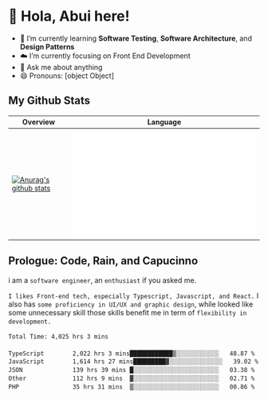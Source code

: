 # 👋 Hola, Abui here!

- 🌱 I’m currently learning **Software Testing**, **Software Architecture**, and **Design Patterns**
- ☁️ I’m currently focusing on Front End Development
- 💬 Ask me about anything
- 😄 Pronouns: [object Object]

## My Github Stats

| Overview | Language |
| --- | --- |
|[![Anurag's github stats](https://github-readme-stats.vercel.app/api?username=abui-am&count_private=true)](https://github.com/anuraghazra/github-readme-stats)|![Language](https://raw.githubusercontent.com/abui-am/stats/c6455f656dfce7acd3951e5ec5b25d72af0b2ee3/generated/languages.svg)|

## Prologue: Code, Rain, and Capucinno
i am a `software engineer`, an `enthusiast` if you asked me. 

`I likes Front-end tech, especially Typescript, Javascript, and React.` I also has `some proficiency in UI/UX and graphic design`, while looked like some unnecessary skill those skills benefit me in term of `flexibility in development.`


<!--START_SECTION:waka-->

```txt
Total Time: 4,025 hrs 3 mins

TypeScript        2,022 hrs 3 mins████████████▒░░░░░░░░░░░░   48.87 %
JavaScript        1,614 hrs 27 mins█████████▓░░░░░░░░░░░░░░░   39.02 %
JSON              139 hrs 39 mins █░░░░░░░░░░░░░░░░░░░░░░░░   03.38 %
Other             112 hrs 9 mins  ▓░░░░░░░░░░░░░░░░░░░░░░░░   02.71 %
PHP               35 hrs 31 mins  ▒░░░░░░░░░░░░░░░░░░░░░░░░   00.86 %
```

<!--END_SECTION:waka-->
